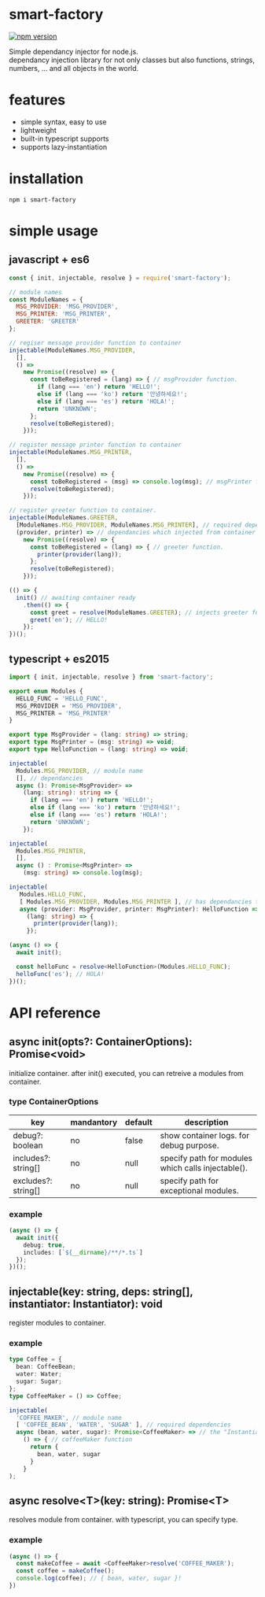 # smart-factory
[![npm version](https://badge.fury.io/js/smart-factory.svg)](https://badge.fury.io/js/smart-factory)



Simple dependancy injector for node.js.  
dependancy injection library for not only classes but also functions, strings, numbers, ... and all objects in the world.

# features
- simple syntax, easy to use
- lightweight
- built-in typescript supports
- supports lazy-instantiation

# installation
```
npm i smart-factory
```

# simple usage
## javascript + es6
```javascript
const { init, injectable, resolve } = require('smart-factory');

// module names
const ModuleNames = {
  MSG_PROVIDER: 'MSG_PROVIDER',
  MSG_PRINTER: 'MSG_PRINTER',
  GREETER: 'GREETER'
};

// regiser message provider function to container
injectable(ModuleNames.MSG_PROVIDER,
  [], 
  () =>
    new Promise((resolve) => {
      const toBeRegistered = (lang) => { // msgProvider function.
        if (lang === 'en') return 'HELLO!';
        else if (lang === 'ko') return '안녕하세요!';
        else if (lang === 'es') return 'HOLA!';
        return 'UNKNOWN';
      };
      resolve(toBeRegistered);
    }));

// register message printer function to container
injectable(ModuleNames.MSG_PRINTER,
  [], 
  () => 
    new Promise((resolve) => {
      const toBeRegistered = (msg) => console.log(msg); // msgPrinter function
      resolve(toBeRegistered);
    }));

// register greeter function to container.
injectable(ModuleNames.GREETER,
  [ModuleNames.MSG_PROVIDER, ModuleNames.MSG_PRINTER], // required dependancies
  (provider, printer) => // dependancies which injected from container
    new Promise((resolve) => {
      const toBeRegistered = (lang) => { // greeter function.
        printer(provider(lang));
      };
      resolve(toBeRegistered);
    }));

(() => {
  init() // awaiting container ready
    .then(() => {
      const greet = resolve(ModuleNames.GREETER); // injects greeter function from container.
      greet('en'); // HELLO!
    });
})();
```
## typescript + es2015
```typescript
import { init, injectable, resolve } from 'smart-factory';

export enum Modules {
  HELLO_FUNC = 'HELLO_FUNC',
  MSG_PROVIDER = 'MSG_PROVIDER',
  MSG_PRINTER = 'MSG_PRINTER'
}

export type MsgProvider = (lang: string) => string;
export type MsgPrinter = (msg: string) => void;
export type HelloFunction = (lang: string) => void;

injectable(
  Modules.MSG_PROVIDER, // module name
  [], // dependancies
  async (): Promise<MsgProvider> =>
    (lang: string): string => {
      if (lang === 'en') return 'HELLO!';
      else if (lang === 'ko') return '안녕하세요!';
      else if (lang === 'es') return 'HOLA!';
      return 'UNKNOWN';
    });

injectable(
  Modules.MSG_PRINTER,
  [],
  async () : Promise<MsgPrinter> =>
    (msg: string) => console.log(msg);

injectable(
   Modules.HELLO_FUNC,
   [ Modules.MSG_PROVIDER, Modules.MSG_PRINTER ], // has dependancies to MsgProvider, MsgPrinter
   async (provider: MsgProvider, printer: MsgPrinter): HelloFunction =>
     (lang: string) => {
       printer(provider(lang));
     });

(async () => {
  await init();

  const helloFunc = resolve<HelloFunction>(Modules.HELLO_FUNC);
  helloFunc('es'); // HOLA!
})();
```

# API reference
## async init(opts?: ContainerOptions): Promise\<void>
initialize container. after init() executed, you can retreive a modules from container.
### type ContainerOptions
| key | mandantory | default | description |
| --- | --- | -- | -- |
| debug?: boolean | no | false | show container logs. for debug purpose. |
| includes?: string[] | no | null | specify path for modules which calls injectable(). |
| excludes?: string[] | no | null | specify path for exceptional modules. |
### example
```typescript
(async () => {
  await init({
    debug: true,
    includes: [`${__dirname}/**/*.ts`]
  });
})();
```
##  injectable(key: string, deps: string[], instantiator: Instantiator): void
register modules to container. 
### example
```typescript
type Coffee = {
  bean: CoffeeBean;
  water: Water;
  sugar: Sugar;
};
type CoffeeMaker = () => Coffee;

injectable(
  'COFFEE_MAKER', // module name
  [ 'COFFEE_BEAN', 'WATER', 'SUGAR' ], // required dependencies
  async (bean, water, sugar): Promise<CoffeeMaker> => // the "Instantiator": returns coffeeMaker function. 
    () => { // coffeeMaker function
      return {
        bean, water, sugar
      }
    }
);
```
## async resolve\<T>(key: string): Promise\<T>
resolves module from container. with typescript, you can specify type.
### example
```typescript
(async () => {
  const makeCoffee = await <CoffeeMaker>resolve('COFFEE_MAKER');
  const coffee = makeCoffee();
  console.log(coffee); // { bean, water, sugar }!
})
```